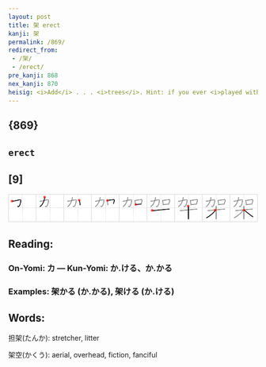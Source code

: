 ```yaml
---
layout: post
title: 架 erect
kanji: 架
permalink: /869/
redirect_from:
 - /架/
 - /erect/
pre_kanji: 868
nex_kanji: 870
heisig: <i>Add</i> . . . <i>trees</i>. Hint: if you ever <i>played with</i> an "<b>Erector</b> Set" or "Tinker Toys" as a child, don't pass up the opportunity to relate it to this kanji's key word and the element for <i>trees</i>.
---
```


## {869}

## `erect`

## [9]

<div class="stroke"><img src="../images/E69EB6.png" /></div>

## Reading:

### On-Yomi: カ &mdash; Kun-Yomi: か.ける、か.かる

### Examples: 架かる (か.かる), 架ける (か.ける)

## Words:

担架(たんか): stretcher, litter

架空(かくう): aerial, overhead, fiction, fanciful
